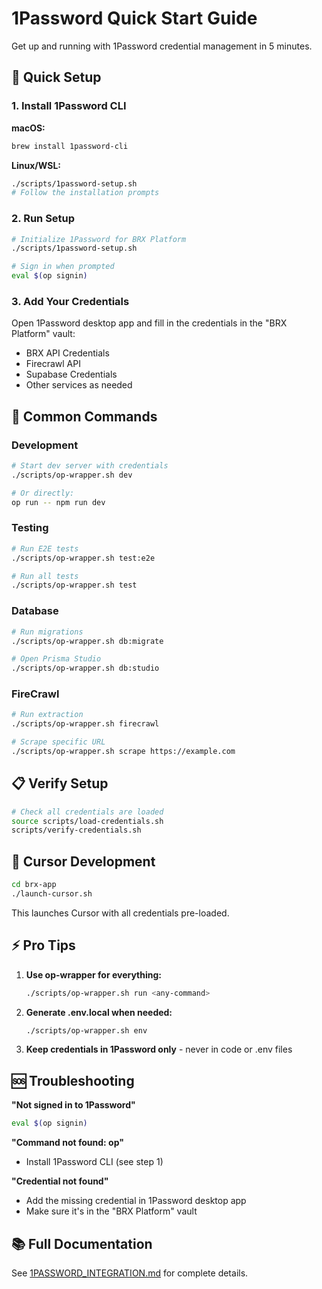 # 1Password Quick Start Guide

Get up and running with 1Password credential management in 5 minutes.

## 🚀 Quick Setup

### 1. Install 1Password CLI

**macOS:**
```bash
brew install 1password-cli
```

**Linux/WSL:**
```bash
./scripts/1password-setup.sh
# Follow the installation prompts
```

### 2. Run Setup
```bash
# Initialize 1Password for BRX Platform
./scripts/1password-setup.sh

# Sign in when prompted
eval $(op signin)
```

### 3. Add Your Credentials

Open 1Password desktop app and fill in the credentials in the "BRX Platform" vault:
- BRX API Credentials
- Firecrawl API
- Supabase Credentials
- Other services as needed

## 🎯 Common Commands

### Development
```bash
# Start dev server with credentials
./scripts/op-wrapper.sh dev

# Or directly:
op run -- npm run dev
```

### Testing
```bash
# Run E2E tests
./scripts/op-wrapper.sh test:e2e

# Run all tests
./scripts/op-wrapper.sh test
```

### Database
```bash
# Run migrations
./scripts/op-wrapper.sh db:migrate

# Open Prisma Studio
./scripts/op-wrapper.sh db:studio
```

### FireCrawl
```bash
# Run extraction
./scripts/op-wrapper.sh firecrawl

# Scrape specific URL
./scripts/op-wrapper.sh scrape https://example.com
```

## 📋 Verify Setup

```bash
# Check all credentials are loaded
source scripts/load-credentials.sh
scripts/verify-credentials.sh
```

## 🔧 Cursor Development

```bash
cd brx-app
./launch-cursor.sh
```

This launches Cursor with all credentials pre-loaded.

## ⚡ Pro Tips

1. **Use op-wrapper for everything:**
   ```bash
   ./scripts/op-wrapper.sh run <any-command>
   ```

2. **Generate .env.local when needed:**
   ```bash
   ./scripts/op-wrapper.sh env
   ```

3. **Keep credentials in 1Password only** - never in code or .env files

## 🆘 Troubleshooting

**"Not signed in to 1Password"**
```bash
eval $(op signin)
```

**"Command not found: op"**
- Install 1Password CLI (see step 1)

**"Credential not found"**
- Add the missing credential in 1Password desktop app
- Make sure it's in the "BRX Platform" vault

## 📚 Full Documentation

See [1PASSWORD_INTEGRATION.md](1PASSWORD_INTEGRATION.md) for complete details.